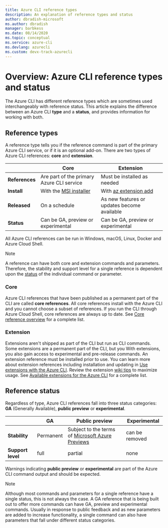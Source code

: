 ```yaml
---
title: Azure CLI reference types
description: An explanation of reference types and status
author: dbradish-microsoft
ms.author: dbradish
manager: barbkess
ms.date: 08/14/2020
ms.topic: conceptual
ms.service: azure-cli
ms.devlang: azurecli 
ms.custom: devx-track-azurecli
---
```


# Overview: Azure CLI reference types and status

The Azure CLI has different reference types which are sometimes used interchangeably with reference status.  This article explains the difference between an Azure CLI **type** and a **status**, and provides information for working with both.

## Reference types

A reference type tells you if the reference command is part of the primary Azure CLI service, or if it is an optional add-on.  There are two types of Azure CLI references: **core** and **extension**.

|         | Core  | Extension
|-|-|-|
| **References** | Are part of the primary Azure CLI service | Must be installed as needed
| **Install** | With the [MSI installer]() | With [az extension add]()|
| **Released** | On a schedule | As new features or updates become available
| **Status** | Can be GA, preview or experimental | Can be GA, preview or experimental

All Azure CLI references can be run in Windows, macOS, Linux, Docker and Azure Cloud Shell.

> [!NOTE]
> A reference can have both core and extension commands and parameters.  Therefore, the stability and support level for a single reference is dependent upon the [status](#reference-status) of the individual command or parameter.

### Core

Azure CLI references that have been published as a permanent part of the CLI are called **core references**.  All core references install with the Azure CLI and you cannot choose a subset of references.  If you run the CLI through Azure Cloud Shell, core references are always up to date.  See [Core reference overview](/cli/azure/reference-index) for a complete list.

### Extension

Extensions aren't shipped as part of the CLI but run as CLI commands.  Some extensions are a permanent part of the CLI, but you With extensions, you also gain access to experimental and pre-release commands.  An extension reference must be installed prior to use.  You can learn more about extension references including installation and updating in [Use extensions with the Azure CLI](azure-cli-extensions-overview.md).  Review the extension [wiki tips](https://github.com/Azure/azure-network-cli-extension/wiki/Tips) to maximize usage.  See [Available extensions for the Azure CLI](azure-cli-extensions-list.md) for a complete list.

## Reference status

Regardless of type, Azure CLI references fall into three status categories: **GA** (Generally Available), **public preview** or **experimental**.

| | GA  | Public preview | Experimental
|-|-|-|-|
| **Stability** | Permanent | Subject to the terms of [Microsoft Azure Previews](/support/legal/preview-supplemental-terms/) | can be removed
| **Support level** | full | partial | none

Warnings indicating **public preview** or **experimental** are part of the Azure CLI command output and should be expected.

> [!NOTE]
> Although most commands and parameters for a single reference have a single status, this is not always the case.  A GA reference that is being built out to offer more commands can have GA, preview and experimental commands.  Usually in response to public feedback and as new parameters are added to increase functionality, a single command can also have parameters that fall under different status categories.
